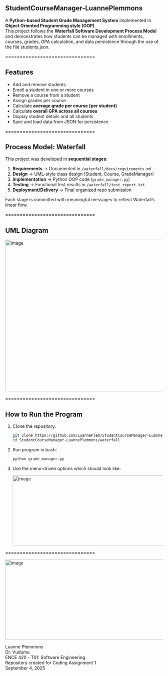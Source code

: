 ## StudentCourseManager-LuannePlemmons

A **Python-based Student Grade Management System** implemented in **Object Oriented Programming style (OOP)**.  
This project follows the **Waterfall Software Development Process Model** and demonstrates how students can be managed with enrollments, courses, grades, GPA calculation, and data persistence through the use of the file students.json.  

===============================

## Features
- Add and remove students  
- Enroll a student in one or more courses  
- Remove a course from a student  
- Assign grades per course  
- Calculate **average grade per course (per student)**  
- Calculate **overall GPA across all courses**  
- Display student details and all students  
- Save and load data from JSON for persistence  


===============================

## Process Model: Waterfall

This project was developed in **sequential stages**:

1. **Requirements** → Documented in `/waterfall/docs/requirements.md`  
2. **Design** → UML-style class design (Student, Course, GradeManager)  
3. **Implementation** → Python OOP code (`grade_manager.py`)  
4. **Testing** → Functional test results in `/waterfall/test_report.txt`  
5. **Deployment/Delivery** → Final organized repo submission  

Each stage is committed with meaningful messages to reflect Waterfall’s linear flow.

===============================

## UML Diagram  
<img width="905" height="485" alt="image" src="https://github.com/user-attachments/assets/7c49e940-1ea3-4772-930e-137170e35cc2" />

===============================

## How to Run the Program

1. Clone the repository:
   ```bash
   git clone https://github.com/LuannePlem/StudentCourseManager-LuannePlemmons.git
   cd StudentCourseManager-LuannePlemmons/waterfall
2. Run program in bash:
   ```bash
   python grade_manager.py
3. Use the menu-driven options which should look like:
   
   <img width="504" height="224" alt="image" src="https://github.com/user-attachments/assets/8222a6bd-ba77-47ca-8a14-35710ea67fba" />

===============================

<img width="805" height="256" alt="image" src="https://github.com/user-attachments/assets/d76d687e-44ed-47ba-9227-d3a9e7225886" />

Luanne Plemmons  
Dr. Vudumu  
ENCE 420 - T01: Software Engineering  
Repository created for Coding Assignment 1  
September 4, 2025
